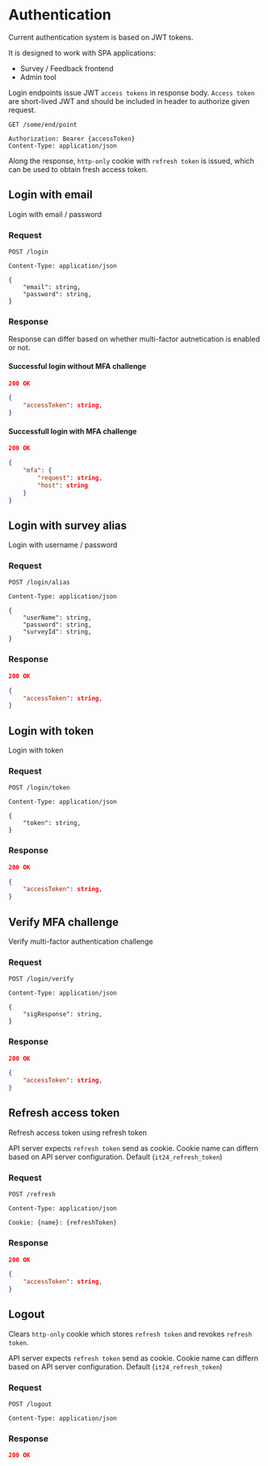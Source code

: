 # Authentication

Current authentication system is based on JWT tokens.

It is designed to work with SPA applications:

* Survey / Feedback frontend
* Admin tool

Login endpoints issue JWT `access tokens` in response body. `Access token` are short-lived JWT and should be included in header to authorize given request.

```http
GET /some/end/point

Authorization: Bearer {accessToken}
Content-Type: application/json
```

Along the response, `http-only` cookie with `refresh token` is issued, which can be used to obtain fresh access token.

## Login with email

Login with email / password

### Request

```http
POST /login

Content-Type: application/json

{
    "email": string,
    "password": string,
}
```

### Response

Response can differ based on whether multi-factor autnetication is enabled or not.

#### Successful login without MFA challenge

```json
200 OK

{
    "accessToken": string,
}
```

#### Successfull login with MFA challenge

```json
200 OK

{
    "mfa": {
        "request": string,
        "host": string
    }
}
```

## Login with survey alias

Login with username / password

### Request

```http
POST /login/alias

Content-Type: application/json

{
    "userName": string,
    "password": string,
    "surveyId": string,
}
```

### Response

```json
200 OK

{
    "accessToken": string,
}
```

## Login with token

Login with token

### Request

```http
POST /login/token

Content-Type: application/json

{
    "token": string,
}
```

### Response

```json
200 OK

{
    "accessToken": string,
}
```

## Verify MFA challenge

Verify multi-factor authentication challenge

### Request

```http
POST /login/verify

Content-Type: application/json

{
    "sigResponse": string,
}
```

### Response

```json
200 OK

{
    "accessToken": string,
}
```

## Refresh access token

Refresh access token using refresh token

API server expects `refresh token` send as cookie. Cookie name can differn based on API server configuration. Default (`it24_refresh_token`)

### Request

```http
POST /refresh

Content-Type: application/json

Cookie: {name}: {refreshToken}
```

### Response

```json
200 OK

{
    "accessToken": string,
}
```

## Logout

Clears `http-only` cookie which stores `refresh token` and revokes `refresh token`.

API server expects `refresh token` send as cookie. Cookie name can differn based on API server configuration. Default (`it24_refresh_token`)

### Request

```http
POST /logout

Content-Type: application/json
```

### Response

```json
200 OK
```
